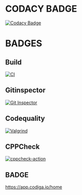 # CODACY BADGE

[![Codacy Badge](https://app.codacy.com/project/badge/Grade/ec12c7c4506f421b8b5c346368d66847)](https://www.codacy.com/gh/priya-147/M1_SmartBlindAssistant_UTIL/dashboard?utm_source=github.com&amp;utm_medium=referral&amp;utm_content=priya-147/M1_SmartBlindAssistant_UTIL&amp;utm_campaign=Badge_Grade)



# BADGES
 ## Build
 [![CI](https://github.com/priya-147/M1_SmartBlindAssistant_UTIL/actions/workflows/build.yml/badge.svg)](https://github.com/priya-147/M1_SmartBlindAssistant_UTIL/actions/workflows/build.yml)
 
 ## Gitinspector
 [![Git Inspector](https://github.com/priya-147/M1_SmartBlindAssistant_UTIL/actions/workflows/gitinspector.yml/badge.svg)](https://github.com/priya-147/M1_SmartBlindAssistant_UTIL/actions/workflows/gitinspector.yml)

## Codequality
[![Valgrind](https://github.com/priya-147/M1_SmartBlindAssistant_UTIL/actions/workflows/codequality.yml/badge.svg)](https://github.com/priya-147/M1_SmartBlindAssistant_UTIL/actions/workflows/codequality.yml)

## CPPCheck
[![cppcheck-action](https://github.com/priya-147/M1_SmartBlindAssistant_UTIL/actions/workflows/cpp.yml/badge.svg)](https://github.com/priya-147/M1_SmartBlindAssistant_UTIL/actions/workflows/cpp.yml)

## BADGE
https://app.codiga.io/home
